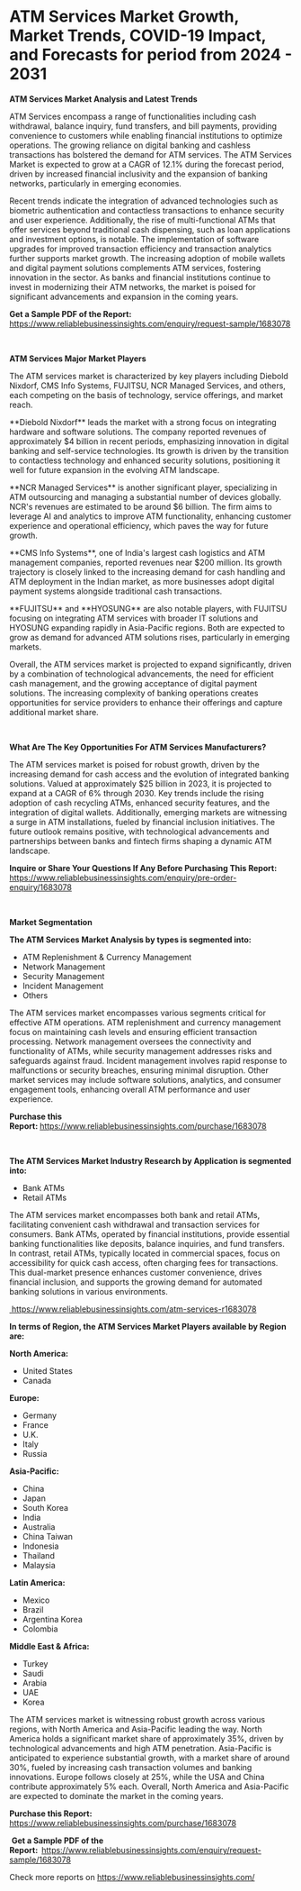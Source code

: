 <p><h1>ATM Services Market Growth, Market Trends, COVID-19 Impact, and Forecasts for period from 2024 - 2031</h1></p><p><strong>ATM Services Market Analysis and Latest Trends</strong></p>
<p><p>ATM Services encompass a range of functionalities including cash withdrawal, balance inquiry, fund transfers, and bill payments, providing convenience to customers while enabling financial institutions to optimize operations. The growing reliance on digital banking and cashless transactions has bolstered the demand for ATM services. The ATM Services Market is expected to grow at a CAGR of 12.1% during the forecast period, driven by increased financial inclusivity and the expansion of banking networks, particularly in emerging economies.</p><p>Recent trends indicate the integration of advanced technologies such as biometric authentication and contactless transactions to enhance security and user experience. Additionally, the rise of multi-functional ATMs that offer services beyond traditional cash dispensing, such as loan applications and investment options, is notable. The implementation of software upgrades for improved transaction efficiency and transaction analytics further supports market growth. The increasing adoption of mobile wallets and digital payment solutions complements ATM services, fostering innovation in the sector. As banks and financial institutions continue to invest in modernizing their ATM networks, the market is poised for significant advancements and expansion in the coming years.</p></p>
<p><strong>Get a Sample PDF of the Report:&nbsp;</strong> <a href="https://www.reliablebusinessinsights.com/enquiry/request-sample/1683078?utm_campaign=1847&utm_medium=2&utm_source=Github&utm_content=ia&utm_term=30122024&utm_id=atm-services">https://www.reliablebusinessinsights.com/enquiry/request-sample/1683078</a></p>
<p>&nbsp;</p>
<p><strong>ATM Services Major Market Players</strong></p>
<p><p>The ATM services market is characterized by key players including Diebold Nixdorf, CMS Info Systems, FUJITSU, NCR Managed Services, and others, each competing on the basis of technology, service offerings, and market reach.</p><p>**Diebold Nixdorf** leads the market with a strong focus on integrating hardware and software solutions. The company reported revenues of approximately $4 billion in recent periods, emphasizing innovation in digital banking and self-service technologies. Its growth is driven by the transition to contactless technology and enhanced security solutions, positioning it well for future expansion in the evolving ATM landscape.</p><p>**NCR Managed Services** is another significant player, specializing in ATM outsourcing and managing a substantial number of devices globally. NCR's revenues are estimated to be around $6 billion. The firm aims to leverage AI and analytics to improve ATM functionality, enhancing customer experience and operational efficiency, which paves the way for future growth.</p><p>**CMS Info Systems**, one of India's largest cash logistics and ATM management companies, reported revenues near $200 million. Its growth trajectory is closely linked to the increasing demand for cash handling and ATM deployment in the Indian market, as more businesses adopt digital payment systems alongside traditional cash transactions.</p><p>**FUJITSU** and **HYOSUNG** are also notable players, with FUJITSU focusing on integrating ATM services with broader IT solutions and HYOSUNG expanding rapidly in Asia-Pacific regions. Both are expected to grow as demand for advanced ATM solutions rises, particularly in emerging markets.</p><p>Overall, the ATM services market is projected to expand significantly, driven by a combination of technological advancements, the need for efficient cash management, and the growing acceptance of digital payment solutions. The increasing complexity of banking operations creates opportunities for service providers to enhance their offerings and capture additional market share.</p></p>
<p>&nbsp;</p>
<p><strong>What Are The Key Opportunities For ATM Services Manufacturers?</strong></p>
<p><p>The ATM services market is poised for robust growth, driven by the increasing demand for cash access and the evolution of integrated banking solutions. Valued at approximately $25 billion in 2023, it is projected to expand at a CAGR of 6% through 2030. Key trends include the rising adoption of cash recycling ATMs, enhanced security features, and the integration of digital wallets. Additionally, emerging markets are witnessing a surge in ATM installations, fueled by financial inclusion initiatives. The future outlook remains positive, with technological advancements and partnerships between banks and fintech firms shaping a dynamic ATM landscape.</p></p>
<p><strong>Inquire or Share Your Questions If Any Before Purchasing This Report:</strong> <a href="https://www.reliablebusinessinsights.com/enquiry/pre-order-enquiry/1683078?utm_campaign=1847&utm_medium=2&utm_source=Github&utm_content=ia&utm_term=30122024&utm_id=atm-services">https://www.reliablebusinessinsights.com/enquiry/pre-order-enquiry/1683078</a></p>
<p>&nbsp;</p>
<p><strong>Market Segmentation</strong></p>
<p><strong>The ATM Services Market Analysis by types is segmented into:</strong></p>
<p><ul><li>ATM Replenishment & Currency Management</li><li>Network Management</li><li>Security Management</li><li>Incident Management</li><li>Others</li></ul></p>
<p><p>The ATM services market encompasses various segments critical for effective ATM operations. ATM replenishment and currency management focus on maintaining cash levels and ensuring efficient transaction processing. Network management oversees the connectivity and functionality of ATMs, while security management addresses risks and safeguards against fraud. Incident management involves rapid response to malfunctions or security breaches, ensuring minimal disruption. Other market services may include software solutions, analytics, and consumer engagement tools, enhancing overall ATM performance and user experience.</p></p>
<p><strong>Purchase this Report:&nbsp;</strong><a href="https://www.reliablebusinessinsights.com/purchase/1683078?utm_campaign=1847&utm_medium=2&utm_source=Github&utm_content=ia&utm_term=30122024&utm_id=atm-services">https://www.reliablebusinessinsights.com/purchase/1683078</a></p>
<p>&nbsp;</p>
<p><strong>The ATM Services Market Industry Research by Application is segmented into:</strong></p>
<p><ul><li>Bank ATMs</li><li>Retail ATMs</li></ul></p>
<p><p>The ATM services market encompasses both bank and retail ATMs, facilitating convenient cash withdrawal and transaction services for consumers. Bank ATMs, operated by financial institutions, provide essential banking functionalities like deposits, balance inquiries, and fund transfers. In contrast, retail ATMs, typically located in commercial spaces, focus on accessibility for quick cash access, often charging fees for transactions. This dual-market presence enhances customer convenience, drives financial inclusion, and supports the growing demand for automated banking solutions in various environments.</p></p>
<p><a href="https://www.reliablebusinessinsights.com/atm-services-r1683078?utm_campaign=1847&utm_medium=2&utm_source=Github&utm_content=ia&utm_term=30122024&utm_id=atm-services">&nbsp;https://www.reliablebusinessinsights.com/atm-services-r1683078</a></p>
<p><strong>In terms of Region, the ATM Services Market Players available by Region are:</strong></p>
<p>
    <p> <strong> North America: </strong>
        <ul>
            <li>United States</li>
            <li>Canada</li>
        </ul>
        </p> 
    <p> <strong> Europe: </strong>
        <ul>
            <li>Germany</li>
            <li>France</li>
            <li>U.K.</li>
            <li>Italy</li>
            <li>Russia</li>
        </ul>
        </p> 
    <p> <strong> Asia-Pacific: </strong>
        <ul>
            <li>China</li>
            <li>Japan</li>
            <li>South Korea</li>
            <li>India</li>
            <li>Australia</li>
            <li>China Taiwan</li>
            <li>Indonesia</li>
            <li>Thailand</li>
            <li>Malaysia</li>
        </ul>
        </p> 
    <p> <strong> Latin America: </strong>
        <ul>
            <li>Mexico</li>
            <li>Brazil</li>
            <li>Argentina Korea</li>
            <li>Colombia</li>
        </ul>
        </p> 
    <p> <strong> Middle East & Africa: </strong>
        <ul>
            <li>Turkey</li>
            <li>Saudi</li>
            <li>Arabia</li>
            <li>UAE</li>
            <li>Korea</li>
        </ul>
    </p>
    </p>
<p><p>The ATM services market is witnessing robust growth across various regions, with North America and Asia-Pacific leading the way. North America holds a significant market share of approximately 35%, driven by technological advancements and high ATM penetration. Asia-Pacific is anticipated to experience substantial growth, with a market share of around 30%, fueled by increasing cash transaction volumes and banking innovations. Europe follows closely at 25%, while the USA and China contribute approximately 5% each. Overall, North America and Asia-Pacific are expected to dominate the market in the coming years.</p></p>
<p><strong>Purchase this Report: </strong><a href="https://www.reliablebusinessinsights.com/purchase/1683078?utm_campaign=1847&utm_medium=2&utm_source=Github&utm_content=ia&utm_term=30122024&utm_id=atm-services">https://www.reliablebusinessinsights.com/purchase/1683078</a></p>
<p>&nbsp;<strong>Get a Sample PDF of the Report:&nbsp;&nbsp;</strong><a href="https://www.reliablebusinessinsights.com/enquiry/request-sample/1683078?utm_campaign=1847&utm_medium=2&utm_source=Github&utm_content=ia&utm_term=30122024&utm_id=atm-services">https://www.reliablebusinessinsights.com/enquiry/request-sample/1683078</a></p>
<p><strong></strong></p>
<p>Check more reports on <a href="https://www.reliablebusinessinsights.com/?utm_campaign=1847&utm_medium=2&utm_source=Github&utm_content=ia&utm_term=30122024&utm_id=atm-services">https://www.reliablebusinessinsights.com/</a></p>